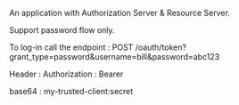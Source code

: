 An application with Authorization Server & Resource Server.

Support password flow only.


To log-in call the endpoint : 
POST /oauth/token?grant_type=password&username=bill&password=abc123

Header :
Authorization : Bearer <base64>

base64 : my-trusted-client:secret